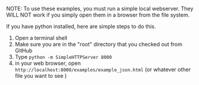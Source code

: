NOTE: To use these examples, you must run a simple local webserver. They WILL NOT work if you simply open them in a browser from the file system.

If you have python installed, here are simple steps to do this.

1. Open a terminal shell
1. Make sure you are in the "root" directory that you checked out from GitHub
1. Type `python -m SimpleHTTPServer 8000`
1. in your web browser, open `http://localhost:8000/examples/example_json.html` (or whatever other file you want to see
)

